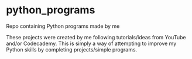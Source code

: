 # python_programs
Repo containing Python programs made by me

These projects were created by me following tutorials/ideas from YouTube and/or Codecademy. 
This is simply a way of attempting to improve my Python skills by completing projects/simple programs. 


